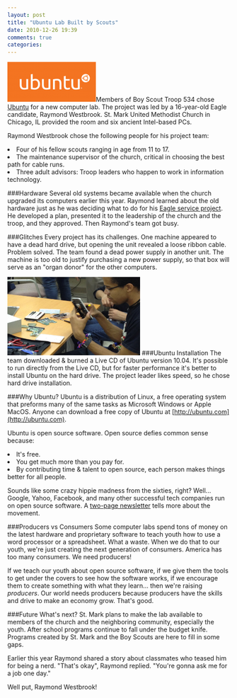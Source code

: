 ```yaml
---
layout: post
title: "Ubuntu Lab Built by Scouts"
date: 2010-12-26 19:39
comments: true
categories: 
---
```

<img src="/images/ubuntu.png" border="0" alt="image" name="image" class="right" width="200" height="90" />Members of Boy Scout Troop 534 chose [Ubuntu](http://ubuntu.com) for a new computer lab. The project was led by a 16-year-old Eagle candidate, Raymond Westbrook. St. Mark United Methodist Church in Chicago, IL provided the room and six ancient Intel-based PCs.

Raymond Westbrook chose the following people for his project team:

<li>Four of his fellow scouts ranging in age from 11 to 17.</li>
<li>The maintenance supervisor of the church, critical in choosing the best path for cable runs.</li>
<li>Three adult advisors: Troop leaders who happen to work in information technology.</li>

###Hardware
Several old systems became available when the church upgraded its computers earlier this year. Raymond learned about the old hardware just as he was deciding what to do for his [Eagle service project](http://www.nesa.org/trail/manual.html). He developed a plan, presented it to the leadership of the church and the troop, and they approved. Then Raymond's team got busy.

<!-- more -->
###Glitches
Every project has its challenges. One machine appeared to have a dead hard drive, but opening the unit revealed a loose ribbon cable. Problem solved. The team found a dead power supply in another unit. The machine is too old to justify purchasing a new power supply, so that box will serve as an "organ donor" for the other computers.

<img src="/images/ubuntu_lab.jpg" border="0" alt="image" name="image" class="right" width="300" height="177" />
###Ubuntu Installation
The team downloaded & burned a Live CD of Ubuntu version 10.04. It's possible to run directly from the Live CD, but for faster performance it's better to install Ubuntu on the hard drive. The project leader likes speed, so he chose hard drive installation.

###Why Ubuntu?
Ubuntu is a distribution of Linux, a free operating system that preforms many of the same tasks as Microsoft Windows or Apple MacOS. Anyone can download a free copy of Ubuntu at [http://ubuntu.com](http://ubuntu.com).

Ubuntu is open source software. Open source defies common sense because:

<li>It's free.</li>
<li>You get much more than you pay for.</li>
<li>By contributing time & talent to open source, each person makes things better for all people.</li>  

Sounds like some crazy hippie madness from the sixties, right? Well... Google, Yahoo, Facebook, and many other successful tech companies run on open source software. A [two-page newsletter](http://www.wisdomgroup.com/report/what_is_open_source/) tells more about the movement.

###Producers vs Consumers
Some computer labs spend tons of money on the latest hardware and proprietary software to teach youth how to use a word processor or a spreadsheet. What a waste. When we do that to our youth, we're just creating the next generation of consumers. America has too many consumers. We need producers! 

If we teach our youth about open source software, if we give them the tools to get under the covers to see how the software works, if we encourage them to create something with what they learn... then we're raising _producers_. Our world needs producers because producers have the skills and drive to make an economy grow. That's good.

###Future
What's next? St. Mark plans to make the lab available to members of the church and the neighboring community, especially the youth. After school programs continue to fall under the budget knife. Programs created by St. Mark and the Boy Scouts are here to fill in some gaps.

Earlier this year Raymond shared a story about classmates who teased him for being a nerd. "That's okay", Raymond replied. "You're gonna ask me for a job one day." 

Well put, Raymond Westbrook!

